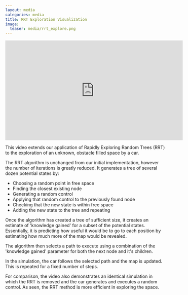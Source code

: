 ```yaml
---
layout: media
categories: media
title: RRT Exploration Visualization
image:
  teaser: media/rrt_explore.png
---
```

<iframe width="560" height="315" src="https://www.youtube-nocookie.com/embed/DNyDNMVtx9M" frameborder="0" allow="accelerometer; autoplay; encrypted-media; gyroscope; picture-in-picture" allowfullscreen></iframe>

This video extends our application of Rapidly Exploring Random Trees (RRT) to the exploration of an unknown, obstacle filled space by a car.

The RRT algorithm is unchanged from our initial implementation, however the number of iterations is greatly reduced. It generates a tree of several dozen potential states by:  
- Choosing a random point in free space  
- Finding the closest existing node  
- Generating a random control  
- Applying that random control to the previously found node  
- Checking that the new state is within free space  
- Adding the new state to the tree and repeating

Once the algorithm has created a tree of sufficient size, it creates an estimate of 'knowledge gained' for a subset of the potential states. Essentially, it is predicting how useful it would be to go to each position by estimating how much more of the map would be revealed.

The algorithm then selects a path to execute using a combination of the 'knowledge gained' parameter for both the next node and it's children.

In the simulation, the car follows the selected path and the map is updated. This is repeated for a fixed number of steps.

For comparison, the video also demonstrates an identical simulation in which the RRT is removed and the car generates and executes a random control. As seen, the RRT method is more efficient in exploring the space.
